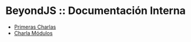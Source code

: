 # BeyondJS :: Documentación Interna 


* [Primeras Charlas](0.PrimerasCharlas.md)
* [Charla Módulos](1.CharlaModulos.md)
